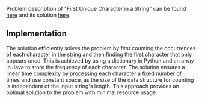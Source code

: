 Problem description of "First Unique Character in a String" can be found [here](https://leetcode.com/problems/first-unique-character-in-a-string/description/) and its solution [here](https://github.com/aurimas13/LeetCode-HackerRank-MAANG/blob/main/LeetCode/Python%20Solutions/First%20Unique%20Character%20in%20a%20String/first.py).

## Implementation

The solution efficiently solves the problem by first counting the occurrences of each character in the string and then finding the first character that only appears once. This is achieved by using a dictionary in Python and an array in Java to store the frequency of each character. The solution ensures a linear time complexity by processing each character a fixed number of times and use constant space, as the size of the data structure for counting is independent of the input string's length. This approach provides an optimal solution to the problem with minimal resource usage.

